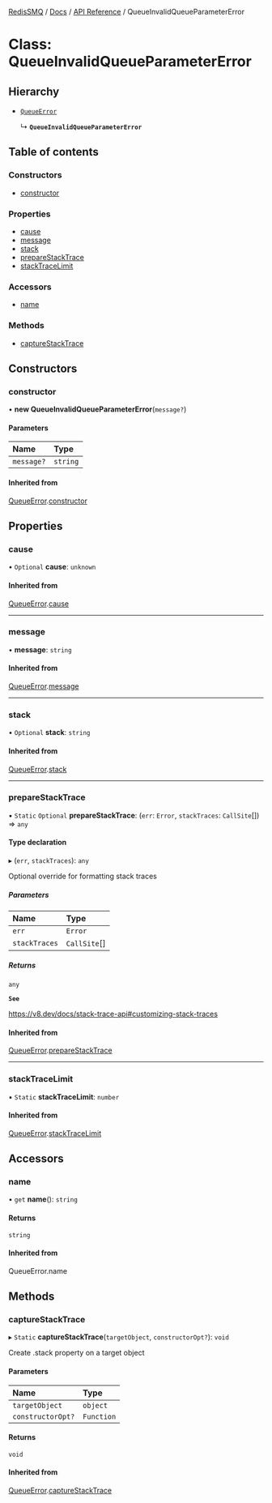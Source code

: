 [RedisSMQ](../../../README.md) / [Docs](../../README.md) / [API Reference](../README.md) / QueueInvalidQueueParameterError

# Class: QueueInvalidQueueParameterError

## Hierarchy

- [`QueueError`](QueueError.md)

  ↳ **`QueueInvalidQueueParameterError`**

## Table of contents

### Constructors

- [constructor](QueueInvalidQueueParameterError.md#constructor)

### Properties

- [cause](QueueInvalidQueueParameterError.md#cause)
- [message](QueueInvalidQueueParameterError.md#message)
- [stack](QueueInvalidQueueParameterError.md#stack)
- [prepareStackTrace](QueueInvalidQueueParameterError.md#preparestacktrace)
- [stackTraceLimit](QueueInvalidQueueParameterError.md#stacktracelimit)

### Accessors

- [name](QueueInvalidQueueParameterError.md#name)

### Methods

- [captureStackTrace](QueueInvalidQueueParameterError.md#capturestacktrace)

## Constructors

### constructor

• **new QueueInvalidQueueParameterError**(`message?`)

#### Parameters

| Name | Type |
| :------ | :------ |
| `message?` | `string` |

#### Inherited from

[QueueError](QueueError.md).[constructor](QueueError.md#constructor)

## Properties

### cause

• `Optional` **cause**: `unknown`

#### Inherited from

[QueueError](QueueError.md).[cause](QueueError.md#cause)

___

### message

• **message**: `string`

#### Inherited from

[QueueError](QueueError.md).[message](QueueError.md#message)

___

### stack

• `Optional` **stack**: `string`

#### Inherited from

[QueueError](QueueError.md).[stack](QueueError.md#stack)

___

### prepareStackTrace

▪ `Static` `Optional` **prepareStackTrace**: (`err`: `Error`, `stackTraces`: `CallSite`[]) => `any`

#### Type declaration

▸ (`err`, `stackTraces`): `any`

Optional override for formatting stack traces

##### Parameters

| Name | Type |
| :------ | :------ |
| `err` | `Error` |
| `stackTraces` | `CallSite`[] |

##### Returns

`any`

**`See`**

https://v8.dev/docs/stack-trace-api#customizing-stack-traces

#### Inherited from

[QueueError](QueueError.md).[prepareStackTrace](QueueError.md#preparestacktrace)

___

### stackTraceLimit

▪ `Static` **stackTraceLimit**: `number`

#### Inherited from

[QueueError](QueueError.md).[stackTraceLimit](QueueError.md#stacktracelimit)

## Accessors

### name

• `get` **name**(): `string`

#### Returns

`string`

#### Inherited from

QueueError.name

## Methods

### captureStackTrace

▸ `Static` **captureStackTrace**(`targetObject`, `constructorOpt?`): `void`

Create .stack property on a target object

#### Parameters

| Name | Type |
| :------ | :------ |
| `targetObject` | `object` |
| `constructorOpt?` | `Function` |

#### Returns

`void`

#### Inherited from

[QueueError](QueueError.md).[captureStackTrace](QueueError.md#capturestacktrace)
